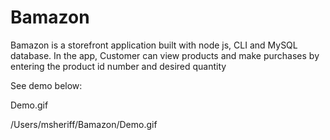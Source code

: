 # Bamazon

Bamazon is a storefront application built with node js, CLI and MySQL database. 
In the app, Customer can view products and make purchases by entering the product id number and desired quantity

See demo below:

Demo.gif

/Users/msheriff/Bamazon/Demo.gif